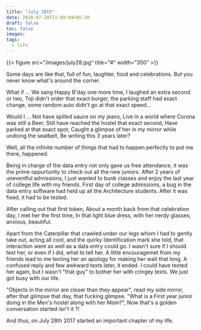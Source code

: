 ```yaml
---
title: "July 28th"
date: 2020-07-28T21:09:04+05:30
draft: false
toc: false
images:
tags: 
  - life
---
```


{{< figure src="/images/july28.jpg" title="#" width="350" >}}

Some days are like that, full of fun, laughter, food and celebrations. But you never know what's around the corner.

What if ...
We sang Happy B'day one more time, I laughed an extra second or two, Toji didn't order that exact burger, the parking staff had exact change, some random auto didn't go at that exact speed...

Would I ... 
Not have spilled sauce on my jeans, Live in a world where Corona was still a Beer, Still have reached the hostel that exact second, Have parked at that exact spot, Caught a glimpse of her in my mirror while undoing the seatbelt, Be writing this 3 years later?

Well, all the infinite number of things that had to happen perfectly to put me there, happened.

Being in charge of the data entry not only gave us free attendance, it was the prime oppurtunity to check out all the new juniors. After 2 years of uneventful admissions, I just wanted to bunk classes and enjoy the last year of college life with my friends.
First day of college admissions, a bug in the data entry software had held up all the Architecture students. After it was fixed, it had to be tested.

After calling out that first token, About a month back from that celebration day, I met her the first time, In that light blue dress, with her nerdy glasses, anxious, beautiful.

Apart from the Caterpillar that crawled under our legs whom I had to gently take out, acting all cool, and the quirky Identification mark she told, that interaction went as well as a data entry could go. I wasn't sure if I should text her, or even if I did, what to tell her. A little encouragemet from my friends lead to me texting her an apology for making her wait that long. A confused reply and few awkward texts later, it ended. I could have texted her again, but I wasn't "that guy" to bother her with cringey texts. We just got busy with our life.

"Objects in the mirror are closer than they appear", read my side mirror, after that glimpse that day, that fucking glimpse.
"What is a First year junior doing in the Men's hostel along with her Mom?", Now that's a golden conversation started isn't it ?!

And thus, on July 28th 2017 started an important chapter of my life.
